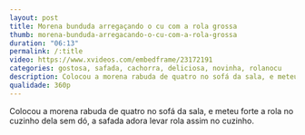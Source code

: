 ```yaml
---
layout: post
title: Morena bunduda arregaçando o cu com a rola grossa
thumb: morena-bunduda-arregacando-o-cu-com-a-rola-grossa
duration: "06:13"
permalink: /:title
video: https://www.xvideos.com/embedframe/23172191
categories: gostosa, safada, cachorra, deliciosa, novinha, rolanocu
description: Colocou a morena rabuda de quatro no sofá da sala, e meteu forte a rola no cuzinho dela sem dó, a safada adora levar rola assim no cuzinho.
qualidade: 360p
---
```

Colocou a morena rabuda de quatro no sofá da sala, e meteu forte a rola no cuzinho dela sem dó, a safada adora levar rola assim no cuzinho.